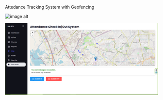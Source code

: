 Attedance Tracking System with Geofencing 

![image alt]([https://raw.githubusercontent.com/devpattt/OFFICE-DBL/c0f4f1b6712a33e4bb644be687166af3f964c8c5/hello%20world.png](https://github.com/devpattt/OFFICE-DBL/blob/281a6e04208e06c55920d5d00e5af78bb1c6db44/dashboradd.png))

![image alt](https://raw.githubusercontent.com/devpattt/OFFICE-DBL/c0f4f1b6712a33e4bb644be687166af3f964c8c5/hello%20world.png)

